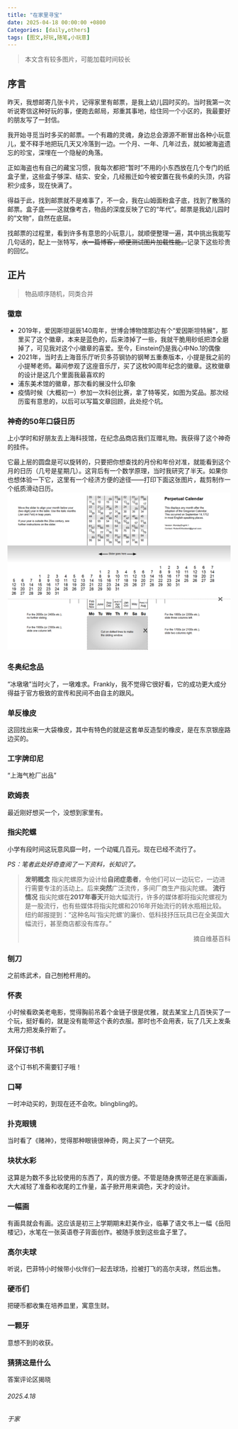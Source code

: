 ```yaml
---
title: "在家里寻宝"
date: 2025-04-18 00:00:00 +0800
Categories: [daily,others]
tags: [图文,好玩,随笔,小玩意]
---
```

>本文含有较多图片，可能加载时间较长

## 序言
昨天，我想邮寄几张卡片，记得家里有邮票，是我上幼儿园时买的。当时我第一次听说寄信这种好玩的事，便跑去邮局，郑重其事地，给住同一个小区的，我最要好的朋友写了一封信。

我开始寻觅当时多买的邮票。一个有趣的灵魂，身边总会源源不断冒出各种小玩意儿，爱不释手地把玩几天又冷落到一边。一个月、一年、几年过去，就如被海盗遗忘的珍宝，深埋在一个隐秘的角落。

正如海盗也有自己的藏宝习惯，我每次都把“暂时”不用的小东西放在几个专门的纸盒子里，这些盒子够深、结实、安全，几经搬迁如今被安置在我书桌的头顶，内容积少成多，现在快满了。

得益于此，找到邮票就不是难事了，不一会，我在山姆面粉盒子底，找到了散落的邮票。盒子底——这就像考古，物品的深度反映了它的“年代”。邮票是我幼儿园时的“文物”，自然在底层。

找邮票的过程里，看到许多有意思的小玩意儿，就顺便整理一遍，其中挑出我能写几句话的，配上一张特写，~~水一篇博客，顺便测试图片加载性能。~~记录下这些珍贵的回忆。

## 正片
>物品顺序随机，同类合并

### 徽章
- 2019年，爱因斯坦诞辰140周年，世博会博物馆那边有个“爱因斯坦特展”，那里买了这个徽章，本来是蓝色的，后来漆掉了一些，我就干脆用砂纸把漆全磨掉了，可见我对这个小徽章的喜爱。至今，Einstein仍是我心中No.1的偶像
- 2021年，当时去上海音乐厅听贝多芬钢协的钢琴五重奏版本，小提是我之前的小提琴老师。幕间参观了这座音乐厅，买了这枚90周年纪念的徽章。这枚徽章的设计是这几个里面我最喜欢的
- 浦东美术馆的徽章，那次看的展没什么印象
- 疫情时候（大概初一）参加一次科创比赛，拿了特等奖，如图为奖品。那次经历蛮有意思的，以后可以写篇文章回顾，此处挖个坑。

### 神奇的50年口袋日历
上小学时和好朋友去上海科技馆，在纪念品商店我们互赠礼物。我获得了这个神奇的挂件。

它最上层的圆盘是可以旋转的，只要把你想查找的月份和年份对准，就能看到这个月的日历（几号是星期几）。这背后有一个数学原理，当时我研究了半天。如果你也想体验一下它，这里有一个经济方便的途径——打印下面这张图片，裁剪制作一个纸质滑动日历。
![diy一个滑动100年日历](/assets/img/20250418/calendar.png)

### 冬奥纪念品
“冰墩墩”当时火了，一墩难求。Frankly，我不觉得它很好看，它的成功更大成分得益于官方极致的宣传和民间不由自主的跟风。

### 单反橡皮
这回找出来一大袋橡皮，其中有特色的就是这套单反造型的橡皮，是在东京银座路边买的。

### 工字牌印尼
“上海气枪厂出品”

### 欧姆表
最近刚好想买一个，没想到家里有。

### 指尖陀螺
小学有段时间这玩意风靡一时，一个动辄几百元。现在已经不流行了。

*PS：笔者此处好奇查阅了一下资料，长知识了。*
>**发明概念**
指尖陀螺原为设计给**自闭症患者**，令他们可以一边玩它，一边进行需要专注的活动上。后来**突然**广泛流传，多间厂商生产指尖陀螺。 
>**流行情况**
指尖陀螺在**2017年春天**开始大幅流行，许多的媒体都将指尖陀螺视为是一股流行，也有些媒体将指尖陀螺和2016年开始流行的转水瓶相比较。纽约邮报提到：“这种名叫‘指尖陀螺’的廉价、低科技抒压玩具已在全美国大幅流行，甚至商店都没有库存。”
><p align="right">摘自维基百科</p>

### 刨刀
之前练武术，自己刨枪杆用的。

### 怀表
小时候看欧美老电影，觉得胸前吊着个金链子很是优雅，就去某宝上几百快买了一个玩，挺好看的，就是没有能带这个表的衣服。那时也不会用表，玩了几天上发条太用力把发条拧断了。

### 环保订书机
这个订书机不需要钉子哦！

### 口琴
一时冲动买的，到现在还不会吹。blingbling的。

### 扑克眼镜
当时看了《赌神》，觉得那种眼镜很神奇，网上买了一个研究。

### 块状水彩
这算是为数不多比较使用的东西了，真的很方便。不管是随身携带还是在家画画，大大减轻了准备和收尾的工作量，盖子掀开用来调色，天才的设计。

### 一幅画
有画具就会有画。这应该是初三上学期期末赶美作业，临摹了语文书上一幅《岳阳楼记》，水笔在一张英语卷子背面创作。被随手放到这些盒子里了。

### 高尔夫球
听说，巴菲特小时候带小伙伴们一起去球场，捡被打飞的高尔夫球，然后出售。

### 硬币们
把硬币都收集在培养皿里，寓意生财。

### 一颗牙
意想不到的收获。

### 猜猜这是什么

答案评论区揭晓

###### 2025.4.18
###### 于家